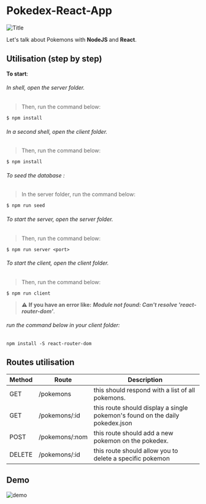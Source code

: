 # Pokedex-React-App
![Title](https://user-images.githubusercontent.com/20692907/78142386-d6a7dc00-7467-11ea-81ca-c21b6b77d823.png)

Let's talk about Pokemons with **NodeJS** and **React**.

## Utilisation (step by step) 

**To start**:

###### In shell, open the server folder.
> Then, run the command below:
```shell
$ npm install
```

###### In a second shell, open the client folder.
> Then, run the command below:
```shell
$ npm install
```

###### To seed the database :
> In the server folder, run the command below:
```shell
$ npm run seed
```

###### To start the server, open the server folder.
> Then, run the command below:
```shell
$ npm run server <port>
```

###### To start the client, open the client folder.
> Then, run the command below:
```shell
$ npm run client
```
> :warning: **If you have an error like:** ***Module not found: Can't resolve 'react-router-dom'***. 
###### run the command below in your client folder: 
```shell 
npm install -S react-router-dom
```

## Routes utilisation

|Method	|Route	|Description|
|-------|------|-----------|
|GET	| /pokemons | this should respond with a list of all pokemons.|
|GET	| /pokemons/:id	| this route should display a single pokemon's found on the daily pokedex.json|
|POST	| /pokemons/:nom | this route should add a new pokemon on the pokedex.|
|DELETE	| /pokemons/:id	| this route should allow you to delete a specific pokemon|

## Demo
![demo](https://i.ibb.co/VS9r5NL/Demo-pokedex.png)
